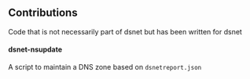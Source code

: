 ## Contributions

Code that is not necessarily part of dsnet but has been written for dsnet

#### dsnet-nsupdate

A script to maintain a DNS zone based on `dsnetreport.json`
